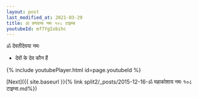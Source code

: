 ```yaml
---
layout: post
last_modified_at: 2021-03-29
title: ॐ प्रणवाया नमः १०८ टाइम्स
youtubeId: mf7YgIobihc
---
```

 
 
 ॐ देवतीदेवया नमः  
 
 -  देवों के देव कौन हैं 
 
  
 
  
 
 
 
 
 
 


{% include youtubePlayer.html id=page.youtubeId %}
 
[Next]({{ site.baseurl }}{% link  split2/_posts/2015-12-16-ॐ महाकोशाय नमः १०८ टाइम्स.md%})
 
